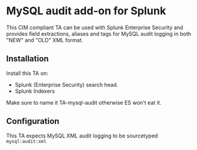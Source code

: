 # MySQL audit add-on for Splunk

This CIM compliant TA can be used with Splunk Enterprise Security and provides field extractions, aliases and tags for MySQL audit logging in both "NEW" and "OLD" XML format.

## Installation

Install this TA on:
* Splunk (Enterprise Security) search head. 
* Splunk Indexers 

Make sure to name it TA-mysql-audit otherwise ES won't eat it. 

## Configuration

This TA expects MySQL XML audit logging to be sourcetyped `mysql:audit:xml`

